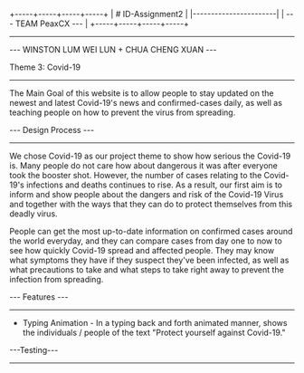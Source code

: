 +-----+-----+-----+-----+
|   # ID-Assignment2    |
|-----------------------|
| --- TEAM PeaxCX ---   |
+-----+-----+-----+-----+
_____________

--- WINSTON LUM WEI LUN + CHUA CHENG XUAN ---

Theme 3: Covid-19
_____________

The Main Goal of this website is to allow people to stay updated on the newest and latest Covid-19's news and confirmed-cases daily, as well as teaching people on how to prevent the virus from spreading.


--- Design Process ---
_____________

We chose Covid-19 as our project theme to show how serious the Covid-19 is. Many people do not care how about dangerous it was after everyone took the booster shot. However, the number of cases relating to the Covid-19's infections and deaths continues to rise. As a result, our first aim is to inform and show people about the dangers and risk of the Covid-19 Virus and together with the ways that they can do to protect themselves from this deadly virus. 

People can get the most up-to-date information on confirmed cases around the world everyday, and they can compare cases from day one to now to see how quickly Covid-19 spread and affected people.
They may know what symptoms they have if they suspect they've been infected, as well as what precautions to take and what steps to take right away to prevent the infection from spreading. 


--- Features ---
_____________

 - Typing Animation - In a typing back and forth animated manner, shows the individuals / people of the text "Protect yourself against Covid-19." 






---Testing---
_____________

